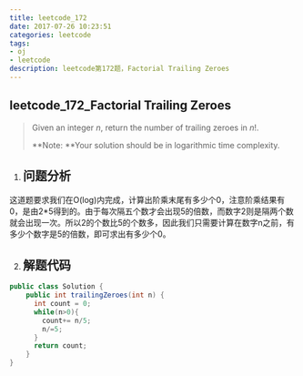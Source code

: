```yaml
---
title: leetcode_172
date: 2017-07-26 10:23:51
categories: leetcode
tags:
- oj
- leetcode
description: leetcode第172题，Factorial Trailing Zeroes
---
```


## leetcode\_172\_Factorial Trailing Zeroes

>Given an integer *n*, return the number of trailing zeroes in *n*!.
>
>**Note: **Your solution should be in logarithmic time complexity.

1. ## **问题分析**

这道题要求我们在O(log)内完成，计算出阶乘末尾有多少个0，注意阶乘结果有0，是由2*5得到的。由于每次隔五个数才会出现5的倍数，而数字2则是隔两个数就会出现一次。所以2的个数比5的个数多，因此我们只需要计算在数字n之前，有多少个数字是5的倍数，即可求出有多少个0。

2. ## **解题代码**

```java
public class Solution {
    public int trailingZeroes(int n) {
      int count = 0;
      while(n>0){
        count+= n/5;
        n/=5;
      }
      return count;
    }
}
```

